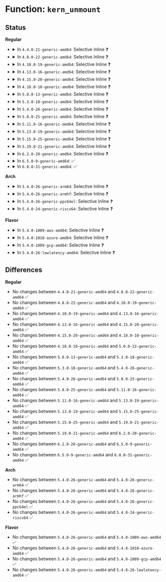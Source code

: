 # Function: <code>kern_unmount</code>

## Status
<b>Regular</b>
<ul>
<li>
<details>
<summary>In <code>4.4.0-21-generic-amd64</code>: Selective Inline ❓</summary>

```c
void kern_unmount(struct vfsmount * mnt)
```

```json
{
  "name": "kern_unmount",
  "collision_type": "Unique Global",
  "inline_type": "Selective",
  "funcs": [
    {
      "addr": 18446744071581127008,
      "name": "kern_unmount",
      "external": true,
      "loc": "fs/namespace.c:3173",
      "file": "fs/namespace.c",
      "inline": "not declared, inlined",
      "caller_inline": [],
      "caller_func": [
        "fs/proc/root.c:pid_ns_release_proc",
        "fs/hugetlbfs/inode.c:exit_hugetlbfs_fs",
        "ipc/mqueue.c:mq_put_mnt",
        "security/selinux/selinuxfs.c:exit_sel_fs"
      ]
    }
  ],
  "symbols": [
    {
      "addr": 18446744071581127008,
      "name": "kern_unmount",
      "section": ".text",
      "bind": "STB_GLOBAL",
      "size": 80
    }
  ]
}
```
</details>
</li>
<li>
<details>
<summary>In <code>4.8.0-22-generic-amd64</code>: Selective Inline ❓</summary>

```c
void kern_unmount(struct vfsmount * mnt)
```

```json
{
  "name": "kern_unmount",
  "collision_type": "Unique Global",
  "inline_type": "Selective",
  "funcs": [
    {
      "addr": 18446744071581292800,
      "name": "kern_unmount",
      "external": true,
      "loc": "fs/namespace.c:3160",
      "file": "fs/namespace.c",
      "inline": "not declared, inlined",
      "caller_inline": [],
      "caller_func": [
        "mm/zsmalloc.c:zs_exit",
        "fs/proc/root.c:pid_ns_release_proc",
        "ipc/mqueue.c:mq_put_mnt",
        "security/selinux/selinuxfs.c:exit_sel_fs",
        "drivers/virtio/virtio_balloon.c:virtballoon_probe"
      ]
    }
  ],
  "symbols": [
    {
      "addr": 18446744071581292800,
      "name": "kern_unmount",
      "section": ".text",
      "bind": "STB_GLOBAL",
      "size": 80
    }
  ]
}
```
</details>
</li>
<li>
<details>
<summary>In <code>4.10.0-19-generic-amd64</code>: Selective Inline ❓</summary>

```c
void kern_unmount(struct vfsmount * mnt)
```

```json
{
  "name": "kern_unmount",
  "collision_type": "Unique Global",
  "inline_type": "Selective",
  "funcs": [
    {
      "addr": 18446744071581371632,
      "name": "kern_unmount",
      "external": true,
      "loc": "fs/namespace.c:3304",
      "file": "fs/namespace.c",
      "inline": "not declared, inlined",
      "caller_inline": [],
      "caller_func": [
        "mm/zsmalloc.c:zs_exit",
        "fs/proc/root.c:pid_ns_release_proc",
        "ipc/mqueue.c:mq_put_mnt",
        "security/selinux/selinuxfs.c:exit_sel_fs",
        "drivers/virtio/virtio_balloon.c:virtballoon_remove",
        "drivers/virtio/virtio_balloon.c:virtballoon_probe"
      ]
    }
  ],
  "symbols": [
    {
      "addr": 18446744071581371632,
      "name": "kern_unmount",
      "section": ".text",
      "bind": "STB_GLOBAL",
      "size": 80
    }
  ]
}
```
</details>
</li>
<li>
<details>
<summary>In <code>4.13.0-16-generic-amd64</code>: Selective Inline ❓</summary>

```c
void kern_unmount(struct vfsmount * mnt)
```

```json
{
  "name": "kern_unmount",
  "collision_type": "Unique Global",
  "inline_type": "Selective",
  "funcs": [
    {
      "addr": 18446744071581426832,
      "name": "kern_unmount",
      "external": true,
      "loc": "fs/namespace.c:3240",
      "file": "fs/namespace.c",
      "inline": "not declared, inlined",
      "caller_inline": [],
      "caller_func": [
        "mm/zsmalloc.c:zs_exit",
        "mm/zsmalloc.c:zs_init",
        "fs/proc/root.c:pid_ns_release_proc",
        "ipc/mqueue.c:mq_put_mnt",
        "drivers/virtio/virtio_balloon.c:virtballoon_remove",
        "drivers/virtio/virtio_balloon.c:virtballoon_probe",
        "drivers/dax/super.c:__dax_fs_exit"
      ]
    }
  ],
  "symbols": [
    {
      "addr": 18446744071581426832,
      "name": "kern_unmount",
      "section": ".text",
      "bind": "STB_GLOBAL",
      "size": 81
    }
  ]
}
```
</details>
</li>
<li>
<details>
<summary>In <code>4.15.0-20-generic-amd64</code>: Selective Inline ❓</summary>

```c
void kern_unmount(struct vfsmount * mnt)
```

```json
{
  "name": "kern_unmount",
  "collision_type": "Unique Global",
  "inline_type": "Selective",
  "funcs": [
    {
      "addr": 18446744071581568480,
      "name": "kern_unmount",
      "external": true,
      "loc": "fs/namespace.c:3313",
      "file": "fs/namespace.c",
      "inline": "not declared, inlined",
      "caller_inline": [],
      "caller_func": [
        "mm/zsmalloc.c:zs_exit",
        "mm/zsmalloc.c:zs_init",
        "fs/proc/root.c:pid_ns_release_proc",
        "ipc/mqueue.c:mq_put_mnt",
        "drivers/virtio/virtio_balloon.c:virtballoon_remove",
        "drivers/virtio/virtio_balloon.c:virtballoon_probe",
        "drivers/dax/super.c:__dax_fs_exit"
      ]
    }
  ],
  "symbols": [
    {
      "addr": 18446744071581568480,
      "name": "kern_unmount",
      "section": ".text",
      "bind": "STB_GLOBAL",
      "size": 81
    }
  ]
}
```
</details>
</li>
<li>
<details>
<summary>In <code>4.18.0-10-generic-amd64</code>: Selective Inline ❓</summary>

```c
void kern_unmount(struct vfsmount * mnt)
```

```json
{
  "name": "kern_unmount",
  "collision_type": "Unique Global",
  "inline_type": "Selective",
  "funcs": [
    {
      "addr": 18446744071581724624,
      "name": "kern_unmount",
      "external": true,
      "loc": "fs/namespace.c:3350",
      "file": "fs/namespace.c",
      "inline": "not declared, inlined",
      "caller_inline": [],
      "caller_func": [
        "mm/zsmalloc.c:zs_exit",
        "mm/zsmalloc.c:zs_init",
        "fs/proc/root.c:pid_ns_release_proc",
        "ipc/mqueue.c:mq_put_mnt",
        "drivers/virtio/virtio_balloon.c:virtballoon_remove",
        "drivers/virtio/virtio_balloon.c:virtballoon_probe",
        "drivers/dax/super.c:__dax_fs_exit"
      ]
    }
  ],
  "symbols": [
    {
      "addr": 18446744071581724624,
      "name": "kern_unmount",
      "section": ".text",
      "bind": "STB_GLOBAL",
      "size": 79
    }
  ]
}
```
</details>
</li>
<li>
<details>
<summary>In <code>5.0.0-13-generic-amd64</code>: Selective Inline ❓</summary>

```c
void kern_unmount(struct vfsmount * mnt)
```

```json
{
  "name": "kern_unmount",
  "collision_type": "Unique Global",
  "inline_type": "Selective",
  "funcs": [
    {
      "addr": 18446744071581811136,
      "name": "kern_unmount",
      "external": true,
      "loc": "fs/namespace.c:3322",
      "file": "fs/namespace.c",
      "inline": "not declared, inlined",
      "caller_inline": [],
      "caller_func": [
        "mm/zsmalloc.c:zs_exit",
        "mm/zsmalloc.c:zs_init",
        "fs/proc/root.c:pid_ns_release_proc",
        "ipc/mqueue.c:mq_put_mnt",
        "drivers/virtio/virtio_balloon.c:virtballoon_remove",
        "drivers/virtio/virtio_balloon.c:virtballoon_probe",
        "drivers/dax/super.c:__dax_fs_exit"
      ]
    }
  ],
  "symbols": [
    {
      "addr": 18446744071581811136,
      "name": "kern_unmount",
      "section": ".text",
      "bind": "STB_GLOBAL",
      "size": 79
    }
  ]
}
```
</details>
</li>
<li>
<details>
<summary>In <code>5.3.0-18-generic-amd64</code>: Selective Inline ❓</summary>

```c
void kern_unmount(struct vfsmount * mnt)
```

```json
{
  "name": "kern_unmount",
  "collision_type": "Unique Global",
  "inline_type": "Selective",
  "funcs": [
    {
      "addr": 18446744071581931472,
      "name": "kern_unmount",
      "external": true,
      "loc": "fs/namespace.c:3779",
      "file": "fs/namespace.c",
      "inline": "not declared, inlined",
      "caller_inline": [],
      "caller_func": [
        "mm/zsmalloc.c:zs_exit",
        "mm/zsmalloc.c:zs_init",
        "fs/proc/root.c:pid_ns_release_proc",
        "ipc/mqueue.c:mq_put_mnt",
        "drivers/virtio/virtio_balloon.c:virtballoon_remove",
        "drivers/virtio/virtio_balloon.c:virtballoon_probe",
        "drivers/dax/super.c:dax_fs_exit",
        "drivers/dma-buf/dma-buf.c:dma_buf_deinit"
      ]
    }
  ],
  "symbols": [
    {
      "addr": 18446744071581931472,
      "name": "kern_unmount",
      "section": ".text",
      "bind": "STB_GLOBAL",
      "size": 78
    }
  ]
}
```
</details>
</li>
<li>
<details>
<summary>In <code>5.4.0-26-generic-amd64</code>: Selective Inline ❓</summary>

```c
void kern_unmount(struct vfsmount * mnt)
```

```json
{
  "name": "kern_unmount",
  "collision_type": "Unique Global",
  "inline_type": "Selective",
  "funcs": [
    {
      "addr": 18446744071582004096,
      "name": "kern_unmount",
      "external": true,
      "loc": "fs/namespace.c:3812",
      "file": "fs/namespace.c",
      "inline": "not declared, inlined",
      "caller_inline": [],
      "caller_func": [
        "mm/zsmalloc.c:zs_exit",
        "mm/zsmalloc.c:zs_init",
        "fs/proc/root.c:pid_ns_release_proc",
        "ipc/mqueue.c:mq_put_mnt",
        "drivers/virtio/virtio_balloon.c:virtballoon_remove",
        "drivers/virtio/virtio_balloon.c:virtballoon_probe",
        "drivers/dax/super.c:dax_fs_exit",
        "drivers/dma-buf/dma-buf.c:dma_buf_deinit"
      ]
    }
  ],
  "symbols": [
    {
      "addr": 18446744071582004096,
      "name": "kern_unmount",
      "section": ".text",
      "bind": "STB_GLOBAL",
      "size": 78
    }
  ]
}
```
</details>
</li>
<li>
<details>
<summary>In <code>5.8.0-25-generic-amd64</code>: Selective Inline ❓</summary>

```c
void kern_unmount(struct vfsmount * mnt)
```

```json
{
  "name": "kern_unmount",
  "collision_type": "Unique Global",
  "inline_type": "Selective",
  "funcs": [
    {
      "addr": 18446744071582239264,
      "name": "kern_unmount",
      "external": true,
      "loc": "fs/namespace.c:3865",
      "file": "fs/namespace.c",
      "inline": "not declared, inlined",
      "caller_inline": [],
      "caller_func": [
        "mm/zsmalloc.c:zs_exit",
        "mm/zsmalloc.c:zs_init",
        "fs/proc/proc_sysctl.c:do_sysctl_args",
        "ipc/mqueue.c:mq_put_mnt",
        "drivers/virtio/virtio_balloon.c:virtballoon_remove",
        "drivers/virtio/virtio_balloon.c:virtballoon_probe",
        "drivers/dax/super.c:dax_fs_exit",
        "drivers/dma-buf/dma-buf.c:dma_buf_deinit"
      ]
    }
  ],
  "symbols": [
    {
      "addr": 18446744071582239264,
      "name": "kern_unmount",
      "section": ".text",
      "bind": "STB_GLOBAL",
      "size": 81
    }
  ]
}
```
</details>
</li>
<li>
<details>
<summary>In <code>5.11.0-16-generic-amd64</code>: Selective Inline ❓</summary>

```c
void kern_unmount(struct vfsmount * mnt)
```

```json
{
  "name": "kern_unmount",
  "collision_type": "Unique Global",
  "inline_type": "Selective",
  "funcs": [
    {
      "addr": 18446744071582288096,
      "name": "kern_unmount",
      "external": true,
      "loc": "fs/namespace.c:3887",
      "file": "fs/namespace.c",
      "inline": "not declared, inlined",
      "caller_inline": [],
      "caller_func": [
        "kernel/usermode_driver.c:umd_unload_blob",
        "mm/zsmalloc.c:zs_exit",
        "mm/zsmalloc.c:zs_init",
        "fs/proc/proc_sysctl.c:do_sysctl_args",
        "ipc/mqueue.c:mq_put_mnt",
        "drivers/virtio/virtio_balloon.c:virtballoon_remove",
        "drivers/virtio/virtio_balloon.c:virtballoon_probe",
        "drivers/dax/super.c:dax_fs_exit",
        "drivers/dma-buf/dma-buf.c:dma_buf_deinit"
      ]
    }
  ],
  "symbols": [
    {
      "addr": 18446744071582288096,
      "name": "kern_unmount",
      "section": ".text",
      "bind": "STB_GLOBAL",
      "size": 81
    }
  ]
}
```
</details>
</li>
<li>
<details>
<summary>In <code>5.13.0-19-generic-amd64</code>: Selective Inline ❓</summary>

```c
void kern_unmount(struct vfsmount * mnt)
```

```json
{
  "name": "kern_unmount",
  "collision_type": "Unique Global",
  "inline_type": "Selective",
  "funcs": [
    {
      "addr": 18446744071582313648,
      "name": "kern_unmount",
      "external": true,
      "loc": "fs/namespace.c:4293",
      "file": "fs/namespace.c",
      "inline": "not declared, inlined",
      "caller_inline": [],
      "caller_func": [
        "kernel/usermode_driver.c:umd_unload_blob",
        "mm/zsmalloc.c:zs_exit",
        "mm/zsmalloc.c:zs_init",
        "fs/proc/proc_sysctl.c:do_sysctl_args",
        "ipc/mqueue.c:mq_put_mnt",
        "drivers/virtio/virtio_balloon.c:virtballoon_remove",
        "drivers/virtio/virtio_balloon.c:virtballoon_probe",
        "drivers/dax/super.c:dax_fs_exit",
        "drivers/dma-buf/dma-buf.c:dma_buf_deinit"
      ]
    }
  ],
  "symbols": [
    {
      "addr": 18446744071582313648,
      "name": "kern_unmount",
      "section": ".text",
      "bind": "STB_GLOBAL",
      "size": 81
    }
  ]
}
```
</details>
</li>
<li>
<details>
<summary>In <code>5.15.0-25-generic-amd64</code>: Selective Inline ❓</summary>

```c
void kern_unmount(struct vfsmount * mnt)
```

```json
{
  "name": "kern_unmount",
  "collision_type": "Unique Global",
  "inline_type": "Selective",
  "funcs": [
    {
      "addr": 18446744071582633296,
      "name": "kern_unmount",
      "external": true,
      "loc": "fs/namespace.c:4371",
      "file": "fs/namespace.c",
      "inline": "not declared, inlined",
      "caller_inline": [],
      "caller_func": [
        "kernel/usermode_driver.c:umd_unload_blob",
        "mm/zsmalloc.c:zs_exit",
        "mm/zsmalloc.c:zs_init",
        "fs/proc/proc_sysctl.c:do_sysctl_args",
        "ipc/mqueue.c:mq_put_mnt",
        "drivers/virtio/virtio_balloon.c:virtballoon_remove",
        "drivers/virtio/virtio_balloon.c:virtballoon_probe",
        "drivers/dax/super.c:dax_fs_exit",
        "drivers/dma-buf/dma-buf.c:dma_buf_deinit"
      ]
    }
  ],
  "symbols": [
    {
      "addr": 18446744071582633296,
      "name": "kern_unmount",
      "section": ".text",
      "bind": "STB_GLOBAL",
      "size": 81
    }
  ]
}
```
</details>
</li>
<li>
<details>
<summary>In <code>5.19.0-21-generic-amd64</code>: Selective Inline ❓</summary>

```c
void kern_unmount(struct vfsmount * mnt)
```

```json
{
  "name": "kern_unmount",
  "collision_type": "Unique Global",
  "inline_type": "Selective",
  "funcs": [
    {
      "addr": 18446744071583169680,
      "name": "kern_unmount",
      "external": true,
      "loc": "fs/namespace.c:4464",
      "file": "fs/namespace.c",
      "inline": "not declared, inlined",
      "caller_inline": [],
      "caller_func": [
        "kernel/usermode_driver.c:umd_unload_blob",
        "kernel/usermode_driver.c:umd_load_blob",
        "kernel/usermode_driver.c:umd_load_blob",
        "kernel/usermode_driver.c:umd_load_blob",
        "mm/zsmalloc.c:zs_exit",
        "mm/zsmalloc.c:zs_init",
        "fs/proc/proc_sysctl.c:do_sysctl_args",
        "ipc/mqueue.c:mq_put_mnt",
        "drivers/virtio/virtio_balloon.c:virtballoon_remove",
        "drivers/virtio/virtio_balloon.c:virtballoon_probe",
        "drivers/dax/super.c:dax_fs_exit",
        "drivers/dma-buf/dma-buf.c:dma_buf_deinit"
      ]
    }
  ],
  "symbols": [
    {
      "addr": 18446744071583169680,
      "name": "kern_unmount",
      "section": ".text",
      "bind": "STB_GLOBAL",
      "size": 97
    }
  ]
}
```
</details>
</li>
<li>
<details>
<summary>In <code>6.2.0-20-generic-amd64</code>: Selective Inline ❓</summary>

```c
void kern_unmount(struct vfsmount * mnt)
```

```json
{
  "name": "kern_unmount",
  "collision_type": "Unique Global",
  "inline_type": "Selective",
  "funcs": [
    {
      "addr": 18446744071583744400,
      "name": "kern_unmount",
      "external": true,
      "loc": "fs/namespace.c:4573",
      "file": "fs/namespace.c",
      "inline": "not declared, inlined",
      "caller_inline": [],
      "caller_func": [
        "kernel/usermode_driver.c:umd_unload_blob",
        "kernel/usermode_driver.c:umd_load_blob",
        "kernel/usermode_driver.c:umd_load_blob",
        "kernel/usermode_driver.c:umd_load_blob",
        "fs/proc/proc_sysctl.c:do_sysctl_args",
        "ipc/mqueue.c:mq_put_mnt",
        "drivers/dax/super.c:dax_core_exit",
        "drivers/dax/super.c:dax_core_init",
        "drivers/dma-buf/dma-buf.c:dma_buf_deinit"
      ]
    }
  ],
  "symbols": [
    {
      "addr": 18446744071583744400,
      "name": "kern_unmount",
      "section": ".text",
      "bind": "STB_GLOBAL",
      "size": 97
    }
  ]
}
```
</details>
</li>
<li>
<details>
<summary>In <code>6.5.0-9-generic-amd64</code>: ✅</summary>

```c
void kern_unmount(struct vfsmount * mnt)
```

```json
{
  "name": "kern_unmount",
  "collision_type": "Unique Global",
  "inline_type": "No",
  "funcs": [
    {
      "addr": 18446744071583960912,
      "name": "kern_unmount",
      "external": true,
      "loc": "fs/namespace.c:4765",
      "file": "fs/namespace.c",
      "inline": "seen, unknown",
      "caller_inline": [],
      "caller_func": [
        "kernel/usermode_driver.c:umd_unload_blob",
        "kernel/usermode_driver.c:umd_load_blob",
        "kernel/usermode_driver.c:umd_load_blob",
        "kernel/usermode_driver.c:umd_load_blob",
        "fs/proc/proc_sysctl.c:do_sysctl_args",
        "drivers/dax/super.c:dax_core_exit",
        "drivers/dax/super.c:dax_core_init",
        "drivers/dma-buf/dma-buf.c:dma_buf_deinit"
      ]
    }
  ],
  "symbols": [
    {
      "addr": 18446744071583960912,
      "name": "kern_unmount",
      "section": ".text",
      "bind": "STB_GLOBAL",
      "size": 116
    }
  ]
}
```
</details>
</li>
<li>
<details>
<summary>In <code>6.8.0-31-generic-amd64</code>: ✅</summary>

```c
void kern_unmount(struct vfsmount * mnt)
```

```json
{
  "name": "kern_unmount",
  "collision_type": "Unique Global",
  "inline_type": "No",
  "funcs": [
    {
      "addr": 18446744071584174112,
      "name": "kern_unmount",
      "external": true,
      "loc": "fs/namespace.c:5220",
      "file": "fs/namespace.c",
      "inline": "seen, unknown",
      "caller_inline": [],
      "caller_func": [
        "fs/proc/proc_sysctl.c:do_sysctl_args",
        "drivers/dax/super.c:dax_core_exit",
        "drivers/dax/super.c:dax_core_init",
        "drivers/dma-buf/dma-buf.c:dma_buf_deinit"
      ]
    }
  ],
  "symbols": [
    {
      "addr": 18446744071584174112,
      "name": "kern_unmount",
      "section": ".text",
      "bind": "STB_GLOBAL",
      "size": 116
    }
  ]
}
```
</details>
</li>
</ul>
<b>Arch</b>
<ul>
<li>
<details>
<summary>In <code>5.4.0-26-generic-arm64</code>: Selective Inline ❓</summary>

```c
void kern_unmount(struct vfsmount * mnt)
```

```json
{
  "name": "kern_unmount",
  "collision_type": "Unique Global",
  "inline_type": "Selective",
  "funcs": [
    {
      "addr": 18446603336493524952,
      "name": "kern_unmount",
      "external": true,
      "loc": "fs/namespace.c:3812",
      "file": "fs/namespace.c",
      "inline": "not declared, inlined",
      "caller_inline": [],
      "caller_func": [
        "mm/zsmalloc.c:zs_exit",
        "mm/zsmalloc.c:zs_init",
        "fs/proc/root.c:pid_ns_release_proc",
        "ipc/mqueue.c:mq_put_mnt",
        "drivers/virtio/virtio_balloon.c:virtballoon_remove",
        "drivers/virtio/virtio_balloon.c:virtballoon_probe",
        "drivers/dax/super.c:dax_fs_exit",
        "drivers/dma-buf/dma-buf.c:dma_buf_deinit"
      ]
    }
  ],
  "symbols": [
    {
      "addr": 18446603336493524952,
      "name": "kern_unmount",
      "section": ".text",
      "bind": "STB_GLOBAL",
      "size": 84
    }
  ]
}
```
</details>
</li>
<li>
<details>
<summary>In <code>5.4.0-26-generic-armhf</code>: Selective Inline ❓</summary>

```c
void kern_unmount(struct vfsmount * mnt)
```

```json
{
  "name": "kern_unmount",
  "collision_type": "Unique Global",
  "inline_type": "Selective",
  "funcs": [
    {
      "addr": 3227077264,
      "name": "kern_unmount",
      "external": true,
      "loc": "fs/namespace.c:3812",
      "file": "fs/namespace.c",
      "inline": "not declared, inlined",
      "caller_inline": [],
      "caller_func": [
        "mm/zsmalloc.c:zs_exit",
        "mm/zsmalloc.c:zs_init",
        "fs/proc/root.c:pid_ns_release_proc",
        "ipc/mqueue.c:mq_put_mnt",
        "drivers/virtio/virtio_balloon.c:virtballoon_remove",
        "drivers/virtio/virtio_balloon.c:virtballoon_probe",
        "drivers/dax/super.c:dax_fs_exit",
        "drivers/dma-buf/dma-buf.c:dma_buf_deinit"
      ]
    }
  ],
  "symbols": [
    {
      "addr": 3227077264,
      "name": "kern_unmount",
      "section": ".text",
      "bind": "STB_GLOBAL",
      "size": 80
    }
  ]
}
```
</details>
</li>
<li>
<details>
<summary>In <code>5.4.0-26-generic-ppc64el</code>: Selective Inline ❓</summary>

```c
void kern_unmount(struct vfsmount * mnt)
```

```json
{
  "name": "kern_unmount",
  "collision_type": "Unique Global",
  "inline_type": "Selective",
  "funcs": [
    {
      "addr": 13835058055287091072,
      "name": "kern_unmount",
      "external": true,
      "loc": "fs/namespace.c:3812",
      "file": "fs/namespace.c",
      "inline": "not declared, inlined",
      "caller_inline": [],
      "caller_func": [
        "mm/zsmalloc.c:zs_exit",
        "mm/zsmalloc.c:zs_init",
        "fs/proc/root.c:pid_ns_release_proc",
        "ipc/mqueue.c:mq_put_mnt",
        "drivers/virtio/virtio_balloon.c:virtballoon_remove",
        "drivers/virtio/virtio_balloon.c:virtballoon_probe",
        "drivers/dax/super.c:dax_fs_exit",
        "drivers/dma-buf/dma-buf.c:dma_buf_deinit"
      ]
    }
  ],
  "symbols": [
    {
      "addr": 13835058055287091072,
      "name": "kern_unmount",
      "section": ".text",
      "bind": "STB_GLOBAL",
      "size": 136
    }
  ]
}
```
</details>
</li>
<li>
<details>
<summary>In <code>5.4.0-24-generic-riscv64</code>: Selective Inline ❓</summary>

```c
void kern_unmount(struct vfsmount * mnt)
```

```json
{
  "name": "kern_unmount",
  "collision_type": "Unique Global",
  "inline_type": "Selective",
  "funcs": [
    {
      "addr": 18446743936273191908,
      "name": "kern_unmount",
      "external": true,
      "loc": "fs/namespace.c:3812",
      "file": "fs/namespace.c",
      "inline": "not declared, inlined",
      "caller_inline": [],
      "caller_func": [
        "mm/zsmalloc.c:zs_exit",
        "mm/zsmalloc.c:zs_init",
        "fs/proc/root.c:pid_ns_release_proc",
        "ipc/mqueue.c:mq_put_mnt",
        "drivers/virtio/virtio_balloon.c:virtballoon_remove",
        "drivers/virtio/virtio_balloon.c:virtballoon_probe",
        "drivers/dax/super.c:dax_fs_exit",
        "drivers/dma-buf/dma-buf.c:dma_buf_deinit"
      ]
    }
  ],
  "symbols": [
    {
      "addr": 18446743936273191908,
      "name": "kern_unmount",
      "section": ".text",
      "bind": "STB_GLOBAL",
      "size": 76
    }
  ]
}
```
</details>
</li>
</ul>
<b>Flavor</b>
<ul>
<li>
<details>
<summary>In <code>5.4.0-1009-aws-amd64</code>: Selective Inline ❓</summary>

```c
void kern_unmount(struct vfsmount * mnt)
```

```json
{
  "name": "kern_unmount",
  "collision_type": "Unique Global",
  "inline_type": "Selective",
  "funcs": [
    {
      "addr": 18446744071581972832,
      "name": "kern_unmount",
      "external": true,
      "loc": "fs/namespace.c:3812",
      "file": "fs/namespace.c",
      "inline": "not declared, inlined",
      "caller_inline": [],
      "caller_func": [
        "mm/zsmalloc.c:zs_exit",
        "mm/zsmalloc.c:zs_init",
        "fs/proc/root.c:pid_ns_release_proc",
        "ipc/mqueue.c:mq_put_mnt",
        "drivers/virtio/virtio_balloon.c:virtballoon_remove",
        "drivers/virtio/virtio_balloon.c:virtballoon_probe",
        "drivers/dax/super.c:dax_fs_exit",
        "drivers/dma-buf/dma-buf.c:dma_buf_deinit"
      ]
    }
  ],
  "symbols": [
    {
      "addr": 18446744071581972832,
      "name": "kern_unmount",
      "section": ".text",
      "bind": "STB_GLOBAL",
      "size": 78
    }
  ]
}
```
</details>
</li>
<li>
<details>
<summary>In <code>5.4.0-1010-azure-amd64</code>: Selective Inline ❓</summary>

```c
void kern_unmount(struct vfsmount * mnt)
```

```json
{
  "name": "kern_unmount",
  "collision_type": "Unique Global",
  "inline_type": "Selective",
  "funcs": [
    {
      "addr": 18446744071581910400,
      "name": "kern_unmount",
      "external": true,
      "loc": "fs/namespace.c:3812",
      "file": "fs/namespace.c",
      "inline": "not declared, inlined",
      "caller_inline": [],
      "caller_func": [
        "mm/zsmalloc.c:zs_exit",
        "mm/zsmalloc.c:zs_init",
        "fs/proc/root.c:pid_ns_release_proc",
        "ipc/mqueue.c:mq_put_mnt",
        "drivers/virtio/virtio_balloon.c:virtballoon_remove",
        "drivers/virtio/virtio_balloon.c:virtballoon_probe",
        "drivers/dax/super.c:dax_fs_exit",
        "drivers/dma-buf/dma-buf.c:dma_buf_deinit"
      ]
    }
  ],
  "symbols": [
    {
      "addr": 18446744071581910400,
      "name": "kern_unmount",
      "section": ".text",
      "bind": "STB_GLOBAL",
      "size": 78
    }
  ]
}
```
</details>
</li>
<li>
<details>
<summary>In <code>5.4.0-1009-gcp-amd64</code>: Selective Inline ❓</summary>

```c
void kern_unmount(struct vfsmount * mnt)
```

```json
{
  "name": "kern_unmount",
  "collision_type": "Unique Global",
  "inline_type": "Selective",
  "funcs": [
    {
      "addr": 18446744071581964112,
      "name": "kern_unmount",
      "external": true,
      "loc": "fs/namespace.c:3812",
      "file": "fs/namespace.c",
      "inline": "not declared, inlined",
      "caller_inline": [],
      "caller_func": [
        "mm/zsmalloc.c:zs_exit",
        "mm/zsmalloc.c:zs_init",
        "fs/proc/root.c:pid_ns_release_proc",
        "ipc/mqueue.c:mq_put_mnt",
        "drivers/virtio/virtio_balloon.c:virtballoon_remove",
        "drivers/virtio/virtio_balloon.c:virtballoon_probe",
        "drivers/dax/super.c:dax_fs_exit",
        "drivers/dma-buf/dma-buf.c:dma_buf_deinit"
      ]
    }
  ],
  "symbols": [
    {
      "addr": 18446744071581964112,
      "name": "kern_unmount",
      "section": ".text",
      "bind": "STB_GLOBAL",
      "size": 78
    }
  ]
}
```
</details>
</li>
<li>
<details>
<summary>In <code>5.4.0-26-lowlatency-amd64</code>: Selective Inline ❓</summary>

```c
void kern_unmount(struct vfsmount * mnt)
```

```json
{
  "name": "kern_unmount",
  "collision_type": "Unique Global",
  "inline_type": "Selective",
  "funcs": [
    {
      "addr": 18446744071582034528,
      "name": "kern_unmount",
      "external": true,
      "loc": "fs/namespace.c:3812",
      "file": "fs/namespace.c",
      "inline": "not declared, inlined",
      "caller_inline": [],
      "caller_func": [
        "mm/zsmalloc.c:zs_exit",
        "mm/zsmalloc.c:zs_init",
        "fs/proc/root.c:pid_ns_release_proc",
        "ipc/mqueue.c:mq_put_mnt",
        "drivers/virtio/virtio_balloon.c:virtballoon_remove",
        "drivers/virtio/virtio_balloon.c:virtballoon_probe",
        "drivers/dax/super.c:dax_fs_exit",
        "drivers/dma-buf/dma-buf.c:dma_buf_deinit"
      ]
    }
  ],
  "symbols": [
    {
      "addr": 18446744071582034528,
      "name": "kern_unmount",
      "section": ".text",
      "bind": "STB_GLOBAL",
      "size": 78
    }
  ]
}
```
</details>
</li>
</ul>

## Differences
<b>Regular</b>
<ul>
<li>
No changes between <code>4.4.0-21-generic-amd64</code> and <code>4.8.0-22-generic-amd64</code> ✅
</li>
<li>
No changes between <code>4.8.0-22-generic-amd64</code> and <code>4.10.0-19-generic-amd64</code> ✅
</li>
<li>
No changes between <code>4.10.0-19-generic-amd64</code> and <code>4.13.0-16-generic-amd64</code> ✅
</li>
<li>
No changes between <code>4.13.0-16-generic-amd64</code> and <code>4.15.0-20-generic-amd64</code> ✅
</li>
<li>
No changes between <code>4.15.0-20-generic-amd64</code> and <code>4.18.0-10-generic-amd64</code> ✅
</li>
<li>
No changes between <code>4.18.0-10-generic-amd64</code> and <code>5.0.0-13-generic-amd64</code> ✅
</li>
<li>
No changes between <code>5.0.0-13-generic-amd64</code> and <code>5.3.0-18-generic-amd64</code> ✅
</li>
<li>
No changes between <code>5.3.0-18-generic-amd64</code> and <code>5.4.0-26-generic-amd64</code> ✅
</li>
<li>
No changes between <code>5.4.0-26-generic-amd64</code> and <code>5.8.0-25-generic-amd64</code> ✅
</li>
<li>
No changes between <code>5.8.0-25-generic-amd64</code> and <code>5.11.0-16-generic-amd64</code> ✅
</li>
<li>
No changes between <code>5.11.0-16-generic-amd64</code> and <code>5.13.0-19-generic-amd64</code> ✅
</li>
<li>
No changes between <code>5.13.0-19-generic-amd64</code> and <code>5.15.0-25-generic-amd64</code> ✅
</li>
<li>
No changes between <code>5.15.0-25-generic-amd64</code> and <code>5.19.0-21-generic-amd64</code> ✅
</li>
<li>
No changes between <code>5.19.0-21-generic-amd64</code> and <code>6.2.0-20-generic-amd64</code> ✅
</li>
<li>
No changes between <code>6.2.0-20-generic-amd64</code> and <code>6.5.0-9-generic-amd64</code> ✅
</li>
<li>
No changes between <code>6.5.0-9-generic-amd64</code> and <code>6.8.0-31-generic-amd64</code> ✅
</li>
</ul>
<b>Arch</b>
<ul>
<li>
No changes between <code>5.4.0-26-generic-amd64</code> and <code>5.4.0-26-generic-arm64</code> ✅
</li>
<li>
No changes between <code>5.4.0-26-generic-amd64</code> and <code>5.4.0-26-generic-armhf</code> ✅
</li>
<li>
No changes between <code>5.4.0-26-generic-amd64</code> and <code>5.4.0-26-generic-ppc64el</code> ✅
</li>
<li>
No changes between <code>5.4.0-26-generic-amd64</code> and <code>5.4.0-24-generic-riscv64</code> ✅
</li>
</ul>
<b>Flavor</b>
<ul>
<li>
No changes between <code>5.4.0-26-generic-amd64</code> and <code>5.4.0-1009-aws-amd64</code> ✅
</li>
<li>
No changes between <code>5.4.0-26-generic-amd64</code> and <code>5.4.0-1010-azure-amd64</code> ✅
</li>
<li>
No changes between <code>5.4.0-26-generic-amd64</code> and <code>5.4.0-1009-gcp-amd64</code> ✅
</li>
<li>
No changes between <code>5.4.0-26-generic-amd64</code> and <code>5.4.0-26-lowlatency-amd64</code> ✅
</li>
</ul>
